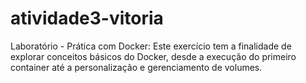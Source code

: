 # atividade3-vitoria
Laboratório - Prática com Docker: Este exercício tem a finalidade de explorar conceitos básicos do Docker, desde a execução do primeiro container até a personalização e gerenciamento de volumes.
